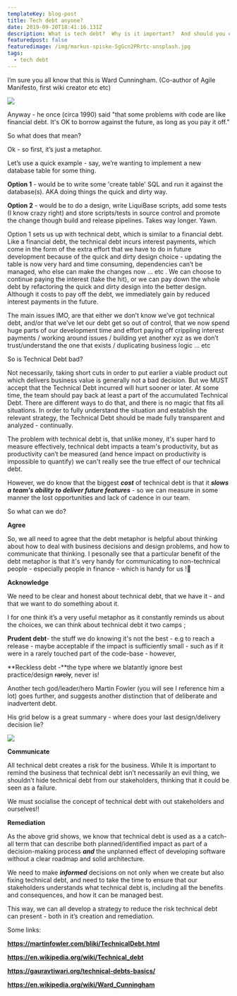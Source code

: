 ```yaml
---
templateKey: blog-post
title: Tech debt anyone?
date: 2019-09-20T18:41:16.131Z
description: What is tech debt?  Why is it important?  And should you even care?
featuredpost: false
featuredimage: /img/markus-spiske-5gGcn2PRrtc-unsplash.jpg
tags:
  - tech debt
---
```

I’m sure you all know that this is Ward Cunningham. (Co-author of Agile Manifesto, first wiki creator etc etc)

![](/img/230px-Ward_Cunningham_-_Commons-1.jpg)

Anyway - he once (circa 1990) said "that some problems with code are like financial debt. It's OK to borrow against the future, as long as you pay it off.”

So what does that mean?

Ok - so first, it’s just a metaphor.

Let’s use a quick example - say, we’re wanting to implement a new database table for some thing.

**Option 1** - would be to write some 'create table' SQL and run it against the database(s). AKA doing things the quick and dirty way.

**Option 2** - would be to do a design, write LiquiBase scripts, add some tests (I know crazy right) and store scripts/tests in source control and promote the change though build and release pipelines. Takes way longer. Yawn.

Option 1 sets us up with technical debt, which is similar to a financial debt. Like a financial debt, the technical debt incurs interest payments, which come in the form of the extra effort that we have to do in future development because of the quick and dirty design choice - updating the table is now very hard and time consuming, dependencies can’t be managed, who else can make the changes now … etc . We can choose to continue paying the interest (take the hit), or we can pay down the whole debt by refactoring the quick and dirty design into the better design. Although it costs to pay off the debt, we immediately gain by reduced interest payments in the future.

The main issues IMO, are that either we don’t know we’ve got technical debt, and/or that we’ve let our debt get so out of control, that we now spend huge parts of our development time and effort paying off crippling interest payments / working around issues / building yet another xyz as we don’t trust/understand the one that exists / duplicating business logic … etc

So is Technical Debt bad?

Not necessarily, taking short cuts in order to put earlier a viable product out which delivers business value is generally not a bad decision. But we MUST accept that the Technical Debt incurred will hurt sooner or later. At some time, the team should pay back at least a part of the accumulated Technical Debt. There are different ways to do that, and there is no magic that fits all situations. In order to fully understand the situation and establish the relevant strategy, the Technical Debt should be made fully transparent and analyzed - continually.

The problem with technical debt is, that unlike money, it's super hard to measure effectively, technical debt impacts a team's productivity, but as productivity can’t be measured (and hence impact on productivity is impossible to quantify) we can't really see the true effect of our technical debt.

However, we do know that the biggest ***cost*** of technical debt is that it ***slows a team's ability to deliver future features*** - so we can measure in some manner the lost opportunities and lack of cadence in our team.

So what can we do?

**Agree**

So, we all need to agree that the debt metaphor is helpful about thinking about how to deal with business decisions and design problems, and how to communicate that thinking. I pesonally see that a particular benefit of the debt metaphor is that it's very handy for communicating to non-technical people - especially people in finance - which is handy for us !🙂

**Acknowledge**

We need to be clear and honest about technical debt, that we have it - and that we want to do something about it.

I for one think it’s a very useful metaphor as it constantly reminds us about the choices, we can think about technical debt it two camps ;

**Prudent debt**- the stuff we do knowing it's not the best - e.g to reach a release - maybe acceptable if the impact is sufficiently small - such as if it were in a rarely touched part of the code-base - however,

**Reckless debt -**the type where we blatantly ignore best practice/design ~~rarely~~, never is!

Another tech god/leader/hero Martin Fowler (you will see I reference him a lot) goes further, and suggests another distinction that of deliberate and inadvertent debt.

His grid below is a great summary - where does your last design/delivery decision lie?

![](/img/techDebtQuadrant.png)

**Communicate**

All technical debt creates a risk for the business. While It is important to remind the business that technical debt isn’t necessarily an evil thing, we shouldn’t hide technical debt from our stakeholders, thinking that it could be seen as a failure.

We must socialise the concept of technical debt with out stakeholders and ourselves!!

**Remediation**

As the above grid shows, we know that technical debt is used as a a catch-all term that can describe both planned/identified impact as part of a decision-making process ***and*** the unplanned effect of developing software without a clear roadmap and solid architecture.

We need to make ***informed*** decisions on not only when we create but also fixing technical debt, and need to take the time to ensure that our stakeholders understands what technical debt is, including all the benefits and consequences, and how it can be managed best.

This way, we can all develop a strategy to reduce the risk technical debt can present - both in it’s creation and remediation.



Some links:

**<https://martinfowler.com/bliki/TechnicalDebt.html>**

**<https://en.wikipedia.org/wiki/Technical_debt>**

**<https://gauravtiwari.org/technical-debts-basics/>**

**<https://en.wikipedia.org/wiki/Ward_Cunningham>**
